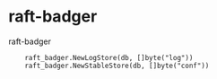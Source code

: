 # raft-badger
raft-badger

```
    raft_badger.NewLogStore(db, []byte("log"))
    raft_badger.NewStableStore(db, []byte("conf"))
```